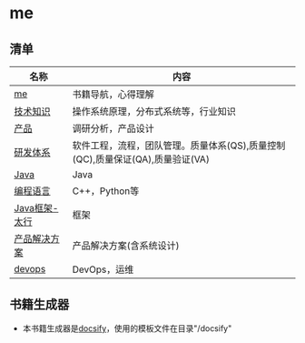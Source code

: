 # me

## 清单
| 名称 | 内容 |
| - | - |
| [me](https://me.wangyaqi.cn/) | 书籍导航，心得理解 |
| [技术知识](https://tech.wangyaqi.cn/) | 操作系统原理，分布式系统等，行业知识 |
| [产品](https://product.wangyaqi.cn/) | 调研分析，产品设计 |
| [研发体系](https://rd.wangyaqi.cn/) | 软件工程，流程，团队管理。质量体系(QS),质量控制(QC),质量保证(QA),质量验证(VA) |
| [Java](https://java.wangyaqi.cn/) | Java |
| [编程语言](https://pl.wangyaqi.cn/) | C++，Python等 |
| [Java框架-太行](https://taihang.wangyaqi.cn/) | 框架 |
| [产品解决方案](https://sln.wangyaqi.cn/) | 产品解决方案(含系统设计) |
| [devops](https://devops.wangyaqi.cn/) | DevOps，运维 |

## 书籍生成器
* 本书籍生成器是[docsify](https://docsify.js.org/)，使用的模板文件在目录"/docsify"
